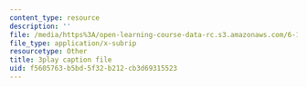 ```yaml
---
content_type: resource
description: ''
file: /media/https%3A/open-learning-course-data-rc.s3.amazonaws.com/6-172-performance-engineering-of-software-systems-fall-2018/f5605763b5bd5f32b212cb3d69315523_ZusiKXcz_ac.vtt
file_type: application/x-subrip
resourcetype: Other
title: 3play caption file
uid: f5605763-b5bd-5f32-b212-cb3d69315523
---
```

